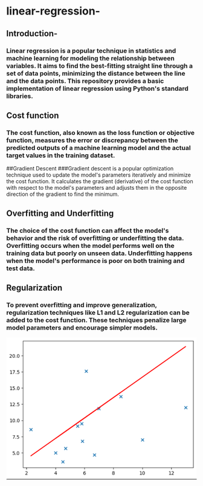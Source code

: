 # linear-regression-
##  Introduction-
### Linear regression is a popular technique in statistics and machine learning for modeling the relationship between variables. It aims to find the best-fitting straight line through a set of data points, minimizing the distance between the line and the data points. This repository provides a basic implementation of linear regression using Python's standard libraries.
## Cost function
### The cost function, also known as the loss function or objective function, measures the error or discrepancy between the predicted outputs of a machine learning model and the actual target values in the training dataset.
##Gradient Descent
###Gradient descent is a popular optimization technique used to update the model's parameters iteratively and minimize the cost function. It calculates the gradient (derivative) of the cost function with respect to the model's parameters and adjusts them in the opposite direction of the gradient to find the minimum.
## Overfitting and Underfitting
### The choice of the cost function can affect the model's behavior and the risk of overfitting or underfitting the data. Overfitting occurs when the model performs well on the training data but poorly on unseen data. Underfitting happens when the model's performance is poor on both training and test data.

## Regularization
### To prevent overfitting and improve generalization, regularization techniques like L1 and L2 regularization can be added to the cost function. These techniques penalize large model parameters and encourage simpler models.
![Alt Text](https://raw.githubusercontent.com/devatroneoptimus/linear-regression-/main/results%20read.png)

